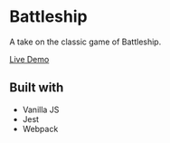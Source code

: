 # Battleship
A take on the classic game of Battleship.

[Live Demo](https://joshuaobare.github.io/battleship)

## Built with
- Vanilla JS
- Jest
- Webpack
